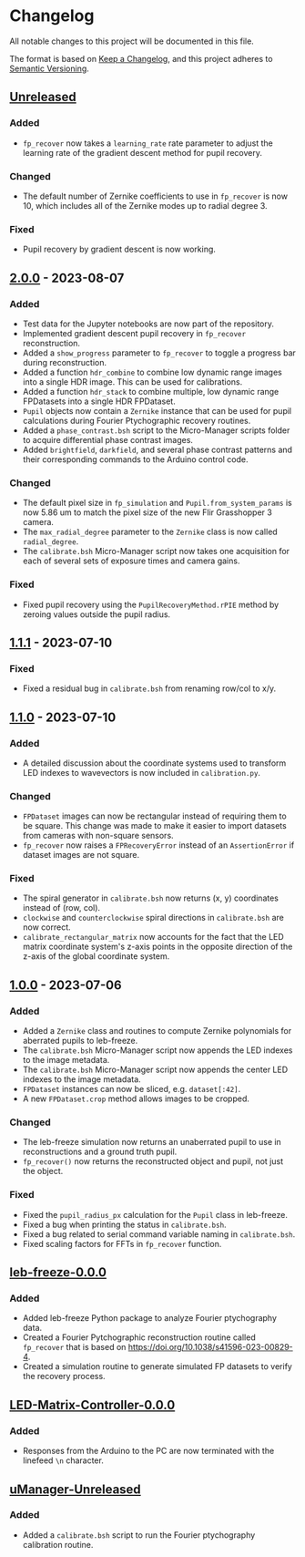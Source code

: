 # Changelog

All notable changes to this project will be documented in this file.

The format is based on [Keep a Changelog](https://keepachangelog.com/en/1.0.0/),
and this project adheres to [Semantic Versioning](https://semver.org/spec/v2.0.0.html).

## [Unreleased]

### Added

- `fp_recover` now takes a `learning_rate` rate parameter to adjust the learning rate of the
  gradient descent method for pupil recovery.

### Changed

- The default number of Zernike coefficients to use in `fp_recover` is now 10, which includes all
  of the Zernike modes up to radial degree 3.

### Fixed

- Pupil recovery by gradient descent is now working.

## [2.0.0] - 2023-08-07

### Added

- Test data for the Jupyter notebooks are now part of the repository.
- Implemented gradient descent pupil recovery in `fp_recover` reconstruction.
- Added a `show_progress` parameter to `fp_recover` to toggle a progress bar during reconstruction.
- Added a function `hdr_combine` to combine low dynamic range images into a single HDR image. This
  can be used for calibrations.
- Added a function `hdr_stack` to combine multiple, low dynamic range FPDatasets into a single HDR
  FPDataset.
- `Pupil` objects now contain a `Zernike` instance that can be used for pupil calculations during
  Fourier Ptychographic recovery routines.
- Added a `phase_contrast.bsh` script to the Micro-Manager scripts folder to acquire differential
  phase contrast images.
- Added `brightfield`, `darkfield`, and several phase contrast patterns and their corresponding
  commands to the Arduino control code.

### Changed

- The default pixel size in `fp_simulation` and `Pupil.from_system_params` is now 5.86 um to match
  the pixel size of the new Flir Grasshopper 3 camera.
- The `max_radial_degree` parameter to the `Zernike` class is now called `radial_degree`.
- The `calibrate.bsh` Micro-Manager script now takes one acquisition for each of several sets of
  exposure times and camera gains.

### Fixed

- Fixed pupil recovery using the `PupilRecoveryMethod.rPIE` method by zeroing values outside the
  pupil radius.

## [1.1.1] - 2023-07-10

### Fixed

- Fixed a residual bug in `calibrate.bsh` from renaming row/col to x/y.

## [1.1.0] - 2023-07-10

### Added

- A detailed discussion about the coordinate systems used to transform LED indexes to wavevectors
  is now included in `calibration.py`.

### Changed

- `FPDataset` images can now be rectangular instead of requiring them to be square. This change was
  made to make it easier to import datasets from cameras with non-square sensors.
- `fp_recover` now raises a `FPRecoveryError` instead of an `AssertionError` if dataset images are
  not square.

### Fixed

- The spiral generator in `calibrate.bsh` now returns (x, y) coordinates instead of (row, col).
- `clockwise` and `counterclockwise` spiral directions in `calibrate.bsh` are now correct.
- `calibrate_rectangular_matrix` now accounts for the fact that the LED matrix coordinate system's
  z-axis points in the opposite direction of the z-axis of the global coordinate system.

## [1.0.0] - 2023-07-06

### Added

- Added a `Zernike` class and routines to compute Zernike polynomials for aberrated pupils to leb-freeze.
- The `calibrate.bsh` Micro-Manager script now appends the LED indexes to the image metadata.
- The `calibrate.bsh` Micro-Manager script now appends the center LED indexes to the image metadata.
- `FPDataset` instances can now be sliced, e.g. `dataset[:42]`.
- A new `FPDataset.crop` method allows images to be cropped.

### Changed

- The leb-freeze simulation now returns an unaberrated pupil to use in reconstructions and a ground truth pupil.
- `fp_recover()` now returns the reconstructed object and pupil, not just the object.

### Fixed

- Fixed the `pupil_radius_px` calculation for the `Pupil` class in leb-freeze.
- Fixed a bug when printing the status in `calibrate.bsh`.
- Fixed a bug related to serial command variable naming in `calibrate.bsh`.
- Fixed scaling factors for FFTs in `fp_recover` function.

## [leb-freeze-0.0.0]

### Added

- Added leb-freeze Python package to analyze Fourier ptychography data.
- Created a Fourier Pytchographic reconstruction routine called `fp_recover` that is based on https://doi.org/10.1038/s41596-023-00829-4.
- Created a simulation routine to generate simulated FP datasets to verify the recovery process.

## [LED-Matrix-Controller-0.0.0]

### Added

- Responses from the Arduino to the PC are now terminated with the linefeed `\n` character.

## [uManager-Unreleased]

### Added

- Added a `calibrate.bsh` script to run the Fourier ptychography calibration routine.

[Unreleased]: https://github.com/leb-epfl/mr-freeze/compare/v2.0.0...HEAD
[2.0.0]: https://github.com/leb-epfl/mr-freeze/compare/v1.1.0...v2.0.0
[1.1.1]: https://github.com/leb-epfl/mr-freeze/compare/v1.1.0...v1.1.1
[1.1.0]: https://github.com/leb-epfl/mr-freeze/compare/v1.0.0...v1.1.0
[1.0.0]: https://github.com/leb-epfl/mr-freeze/releases/tag/v1.0.0
[leb-freeze-0.0.0]: https://github.com/leb-epfl/mr-freeze/releases/tag/leb-freeze-v0.0.0
[uManager-Unreleased]: https://github.com/leb-epfl/mr-freeze/
[LED-Matrix-Controller-0.0.0]: https://github.com/leb-epfl/mr-freeze/releases/tag/led-matrix-controller-v0.0.0
